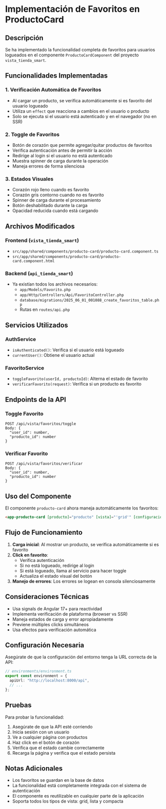 # Implementación de Favoritos en ProductoCard

## Descripción

Se ha implementado la funcionalidad completa de favoritos para usuarios logueados en el componente `ProductoCardComponent` del proyecto `vista_tienda_smart`.

## Funcionalidades Implementadas

### 1. Verificación Automática de Favoritos

- Al cargar un producto, se verifica automáticamente si es favorito del usuario logueado
- Utiliza un `effect` que reacciona a cambios en el usuario o producto
- Solo se ejecuta si el usuario está autenticado y en el navegador (no en SSR)

### 2. Toggle de Favoritos

- Botón de corazón que permite agregar/quitar productos de favoritos
- Verifica autenticación antes de permitir la acción
- Redirige al login si el usuario no está autenticado
- Muestra spinner de carga durante la operación
- Maneja errores de forma silenciosa

### 3. Estados Visuales

- Corazón rojo lleno cuando es favorito
- Corazón gris contorno cuando no es favorito
- Spinner de carga durante el procesamiento
- Botón deshabilitado durante la carga
- Opacidad reducida cuando está cargando

## Archivos Modificados

### Frontend (`vista_tienda_smart`)

- `src/app/shared/components/producto-card/producto-card.component.ts`
- `src/app/shared/components/producto-card/producto-card.component.html`

### Backend (`api_tienda_smart`)

- Ya existían todos los archivos necesarios:
  - `app/Models/Favorito.php`
  - `app/Http/Controllers/Api/FavoritoController.php`
  - `database/migrations/2025_06_01_001088_create_favoritos_table.php`
  - Rutas en `routes/api.php`

## Servicios Utilizados

### AuthService

- `isAuthenticated()`: Verifica si el usuario está logueado
- `currentUser()`: Obtiene el usuario actual

### FavoritoService

- `toggleFavorito(userId, productoId)`: Alterna el estado de favorito
- `verificarFavorito(request)`: Verifica si un producto es favorito

## Endpoints de la API

### Toggle Favorito

```
POST /api/vista/favoritos/toggle
Body: {
  "user_id": number,
  "producto_id": number
}
```

### Verificar Favorito

```
POST /api/vista/favoritos/verificar
Body: {
  "user_id": number,
  "producto_id": number
}
```

## Uso del Componente

El componente `producto-card` ahora maneja automáticamente los favoritos:

```html
<app-producto-card [producto]="producto" [vista]="'grid'" [configuracion]="{ mostrarFavoritos: true }" (onFavoritoToggle)="onFavoritoChange($event)"> </app-producto-card>
```

## Flujo de Funcionamiento

1. **Carga inicial**: Al mostrar un producto, se verifica automáticamente si es favorito
2. **Click en favorito**:
   - Verifica autenticación
   - Si no está logueado, redirige al login
   - Si está logueado, llama al servicio para hacer toggle
   - Actualiza el estado visual del botón
3. **Manejo de errores**: Los errores se logean en consola silenciosamente

## Consideraciones Técnicas

- Usa signals de Angular 17+ para reactividad
- Implementa verificación de plataforma (browser vs SSR)
- Maneja estados de carga y error apropiadamente
- Previene múltiples clicks simultáneos
- Usa efectos para verificación automática

## Configuración Necesaria

Asegúrate de que la configuración del entorno tenga la URL correcta de la API:

```typescript
// environments/environment.ts
export const environment = {
  apiUrl: "http://localhost:8000/api",
  // ...
};
```

## Pruebas

Para probar la funcionalidad:

1. Asegúrate de que la API esté corriendo
2. Inicia sesión con un usuario
3. Ve a cualquier página con productos
4. Haz click en el botón de corazón
5. Verifica que el estado cambie correctamente
6. Recarga la página y verifica que el estado persista

## Notas Adicionales

- Los favoritos se guardan en la base de datos
- La funcionalidad está completamente integrada con el sistema de autenticación
- El componente es reutilizable en cualquier parte de la aplicación
- Soporta todos los tipos de vista: grid, lista y compacta
